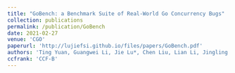 ```yaml
---
title: "GoBench: a Benchmark Suite of Real-World Go Concurrency Bugs"
collection: publications
permalink: /publication/GoBench
date: 2021-02-27
venue: 'CGO'
paperurl: 'http://lujiefsi.github.io/files/papers/GoBench.pdf'
authors: 'Ting Yuan, Guangwei Li, Jie Lu*, Chen Liu, Lian Li, Jingling Xue'
ccfrank: 'CCF-B'
---
```

